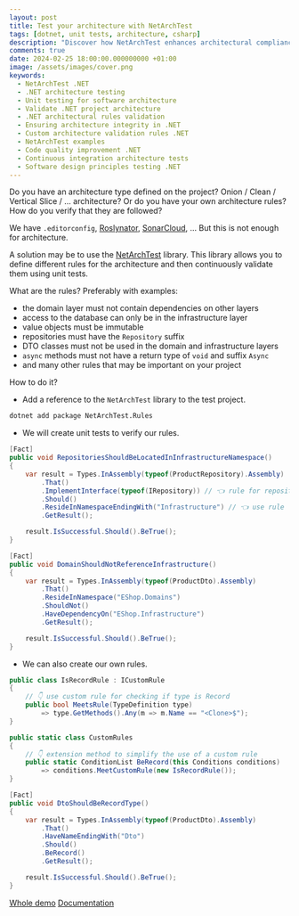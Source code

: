 ```yaml
---
layout: post
title: Test your architecture with NetArchTest
tags: [dotnet, unit tests, architecture, csharp]
description: "Discover how NetArchTest enhances architectural compliance in .NET projects. Learn to create unit tests for architecture integrity."
comments: true
date: 2024-02-25 18:00:00.000000000 +01:00 
image: /assets/images/cover.png
keywords:
  - NetArchTest .NET
  - .NET architecture testing
  - Unit testing for software architecture
  - Validate .NET project architecture
  - .NET architectural rules validation
  - Ensuring architecture integrity in .NET
  - Custom architecture validation rules .NET
  - NetArchTest examples
  - Code quality improvement .NET
  - Continuous integration architecture tests
  - Software design principles testing .NET
---
```


Do you have an architecture type defined on the project? Onion / Clean / Vertical Slice / ... architecture? 
Or do you have your own architecture rules? 
How do you verify that they are followed?

We have `.editorconfig`, [Roslynator](https://github.com/dotnet/roslynator), [SonarCloud](https://www.sonarsource.com/), ... But this is not enough for architecture.

A solution may be to use the [NetArchTest](https://github.com/BenMorris/NetArchTest) library. 
This library allows you to define different rules for the architecture and then continuously validate them using unit tests.

What are the rules? Preferably with examples:

- the domain layer must not contain dependencies on other layers
- access to the database can only be in the infrastructure layer
- value objects must be immutable
- repositories must have the `Repository` suffix
- DTO classes must not be used in the domain and infrastructure layers
- `async` methods must not have a return type of `void` and suffix `Async`
- and many other rules that may be important on your project

How to do it?

- Add a reference to the `NetArchTest` library to the test project.

```bash
dotnet add package NetArchTest.Rules
```

- We will create unit tests to verify our rules.

```csharp
[Fact]
public void RepositoriesShouldBeLocatedInInfrastructureNamespace()
{
    var result = Types.InAssembly(typeof(ProductRepository).Assembly)
        .That()
        .ImplementInterface(typeof(IRepository)) // 👈 rule for repositories
        .Should()
        .ResideInNamespaceEndingWith("Infrastructure") // 👈 use rule
        .GetResult();

    result.IsSuccessful.Should().BeTrue();
}

[Fact]
public void DomainShouldNotReferenceInfrastructure()
{
    var result = Types.InAssembly(typeof(ProductDto).Assembly)
        .That()
        .ResideInNamespace("EShop.Domains")
        .ShouldNot()
        .HaveDependencyOn("EShop.Infrastructure")
        .GetResult();

    result.IsSuccessful.Should().BeTrue();
}
```

- We can also create our own rules.

```csharp
public class IsRecordRule : ICustomRule
{
    // 👇 use custom rule for checking if type is Record
    public bool MeetsRule(TypeDefinition type)
        => type.GetMethods().Any(m => m.Name == "<Clone>$");
}

public static class CustomRules
{
    // 👇 extension method to simplify the use of a custom rule
    public static ConditionList BeRecord(this Conditions conditions)
        => conditions.MeetCustomRule(new IsRecordRule());
}

[Fact]
public void DtoShouldBeRecordType()
{
    var result = Types.InAssembly(typeof(ProductDto).Assembly)
        .That()
        .HaveNameEndingWith("Dto")
        .Should()
        .BeRecord()
        .GetResult();

    result.IsSuccessful.Should().BeTrue();
}
```

[Whole demo](https://github.com/Burgyn/Sample.NetArchTest)
[Documentation](https://github.com/BenMorris/NetArchTest)